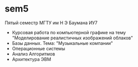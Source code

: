 # sem5
Пятый семестр МГТУ им Н Э Баумана ИУ7

* Курсовая работа по компьютерной графике на тему "Моделирование реалистичных изображений облаков" 
* Базы данных. Тема: "Музыкальные компании"
* Операционные системы
* Анализ Алгоритмов 
* Архитектура ЭВМ
